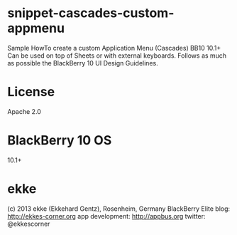 snippet-cascades-custom-appmenu
===============================
Sample HowTo create a custom Application Menu (Cascades) BB10 10.1+
Can be used on top of Sheets or with external keyboards.
Follows as much as possible the BlackBerry 10 UI Design Guidelines.



License
===============================
Apache 2.0



BlackBerry 10 OS
===============================
10.1+


ekke
===============================
(c) 2013 ekke (Ekkehard Gentz), Rosenheim, Germany
BlackBerry Elite
blog: http://ekkes-corner.org
app development: http://appbus.org
twitter: @ekkescorner
